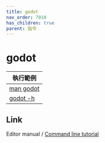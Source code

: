 ```yaml
---
title: godot
nav_order: 7010
has_children: true
parent: 指令
---
```



# godot

| 執行範例 |
| --- |
| [man godot](godot/man) |
| [godot -h](godot/help) |


## Link

Editor manual / [Command line tutorial](https://docs.godotengine.org/en/stable/tutorials/editor/command_line_tutorial.html)
